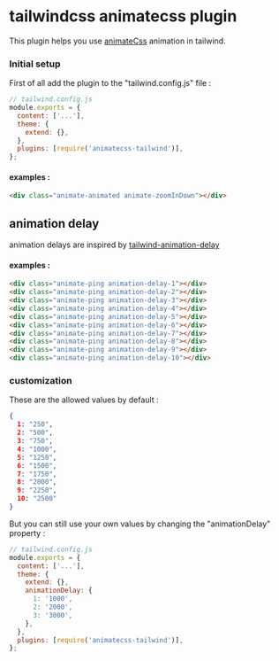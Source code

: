 # tailwindcss animatecss plugin
This plugin helps you use [animateCss](https://animate.style/) animation in tailwind.

### Initial setup
First of all add the plugin to the "tailwind.config.js" file :
```javascript
// tailwind.config.js
module.exports = {
  content: ['...'],
  theme: {
    extend: {},
  },
  plugins: [require('animatecss-tailwind')],
};
```

#### examples :
```html
<div class="animate-animated animate-zoomInDown"></div>
```

## animation delay
animation delays are inspired by [tailwind-animation-delay](https://github.com/hamidreza4dev/tailwindcss-animation-delay-plugin)

#### examples :
```html
<div class="animate-ping animation-delay-1"></div>
<div class="animate-ping animation-delay-2"></div>
<div class="animate-ping animation-delay-3"></div>
<div class="animate-ping animation-delay-4"></div>
<div class="animate-ping animation-delay-5"></div>
<div class="animate-ping animation-delay-6"></div>
<div class="animate-ping animation-delay-7"></div>
<div class="animate-ping animation-delay-8"></div>
<div class="animate-ping animation-delay-9"></div>
<div class="animate-ping animation-delay-10"></div>
```
### customization
These are the allowed values by default :
```json
{
  1: "250",
  2: "500",
  3: "750",
  4: "1000",
  5: "1250",
  6: "1500",
  7: "1750",
  8: "2000",
  9: "2250",
  10: "2500"
}
```
But you can still use your own values by changing the "animationDelay" property :
```javascript
// tailwind.config.js
module.exports = {
  content: ['...'],
  theme: {
    extend: {},
    animationDelay: {
      1: '1000',
      2: '2000',
      3: '3000',
    },
  },
  plugins: [require('animatecss-tailwind')],
};
```
